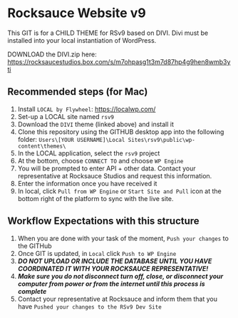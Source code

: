 # Rocksauce Website v9

This GIT is for a CHILD THEME for RSv9 based on DIVI. Divi must be installed into your local instantiation of WordPress. 

DOWNLOAD the DIVI.zip here: https://rocksaucestudios.box.com/s/m7ohpasg1t3m7d87hp4g9hen8wmb3yti

## Recommended steps (for Mac) ##

1. Install `LOCAL by Flywheel`: https://localwp.com/
2. Set-up a LOCAL site named `rsv9`
3. Download the `DIVI` theme (linked above) and install it
4. Clone this repository using the GITHUB desktop app into the following folder: `Users\[YOUR USERNAME]\Local Sites\rsv9\public\wp-content\themes\`
5. In the LOCAL application, select the `rsv9` project
6. At the bottom, choose `CONNECT TO` and choose `WP Engine`
7. You will be prompted to enter API + other data. Contact your representative at Rocksauce Studios and request this information. 
8. Enter the information once you have received it
9. In local, click `Pull from WP Engine` or `Start Site and Pull` icon at the bottom right of the platform to sync with the live site.


## Workflow Expectations with this structure ##

1. When you are done with your task of the moment, `Push your changes` to the GITHub
2. Once GIT is updated, in `Local` click `Push to WP Engine`
3. ***DO NOT UPLOAD OR INCLUDE THE DATABASE UNTIL YOU HAVE COORDINATED IT WITH YOUR ROCKSAUCE REPRESENTATIVE!*** 
4. ***Make sure you do not disconnect turn off, close, or disconnect your computer from power or from the internet until this process is complete***
5. Contact your representative at Rocksauce and inform them that you have `Pushed your changes to the RSv9 Dev Site`
